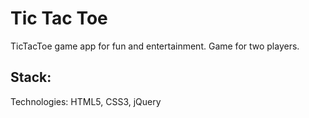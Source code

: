# Tic Tac Toe

TicTacToe game app for fun and entertainment. Game for two players.

## Stack:

Technologies: HTML5, CSS3, jQuery